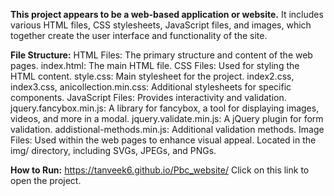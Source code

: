 **This project appears to be a web-based application or website.**
It includes various HTML files, CSS stylesheets, JavaScript files, and images, which together create the user interface and functionality of the site.

**File Structure:**
HTML Files: The primary structure and content of the web pages.
index.html: The main HTML file.
CSS Files: Used for styling the HTML content.
style.css: Main stylesheet for the project.
index2.css, index3.css, anicollection.min.css: Additional stylesheets for specific components.
JavaScript Files: Provides interactivity and validation.
jquery.fancybox.min.js: A library for fancybox, a tool for displaying images, videos, and more in a modal.
jquery.validate.min.js: A jQuery plugin for form validation.
addistional-methods.min.js: Additional validation methods.
Image Files: Used within the web pages to enhance visual appeal.
Located in the img/ directory, including SVGs, JPEGs, and PNGs.

**How to Run:**
https://tanveek6.github.io/Pbc_website/
Click on this link to open the project.
